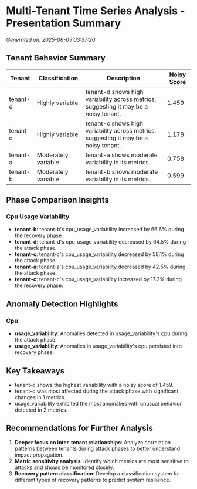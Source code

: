 # Multi-Tenant Time Series Analysis - Presentation Summary

*Generated on: 2025-06-05 03:37:20*

## Tenant Behavior Summary

| Tenant | Classification | Description | Noisy Score |
|--------|---------------|-------------|------------|
| tenant-d | Highly variable | tenant-d shows high variability across metrics, suggesting it may be a noisy tenant. | 1.459 |
| tenant-c | Highly variable | tenant-c shows high variability across metrics, suggesting it may be a noisy tenant. | 1.178 |
| tenant-a | Moderately variable | tenant-a shows moderate variability in its metrics. | 0.758 |
| tenant-b | Moderately variable | tenant-b shows moderate variability in its metrics. | 0.599 |

## Phase Comparison Insights

### Cpu Usage Variability

- **tenant-b**: tenant-b's cpu_usage_variability increased by 66.6% during the recovery phase.
- **tenant-d**: tenant-d's cpu_usage_variability decreased by 64.5% during the attack phase.
- **tenant-c**: tenant-c's cpu_usage_variability decreased by 58.1% during the attack phase.
- **tenant-a**: tenant-a's cpu_usage_variability decreased by 42.5% during the attack phase.
- **tenant-c**: tenant-c's cpu_usage_variability increased by 17.2% during the recovery phase.

## Anomaly Detection Highlights

### Cpu

- **usage_variability**: Anomalies detected in usage_variability's cpu during the attack phase.
- **usage_variability**: Anomalies in usage_variability's cpu persisted into recovery phase.

## Key Takeaways

- tenant-d shows the highest variability with a noisy score of 1.459.
- tenant-d was most affected during the attack phase with significant changes in 1 metrics.
- usage_variability exhibited the most anomalies with unusual behavior detected in 2 metrics.

## Recommendations for Further Analysis

1. **Deeper focus on inter-tenant relationships**: Analyze correlation patterns between tenants during attack phases to better understand impact propagation.
2. **Metric sensitivity analysis**: Identify which metrics are most sensitive to attacks and should be monitored closely.
3. **Recovery pattern classification**: Develop a classification system for different types of recovery patterns to predict system resilience.
